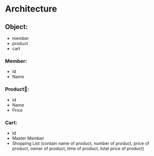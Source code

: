 # Architecture

## Object:
  - member
  - product
  - cart

### Member:
  - Id
  - Name

### Product:
  - Id
  - Name
  - Price

### Cart:
  - Id
  - Master Member
  - Shopping List (contain name of product, number of product, price of product, owner of product, time of product, total price of product)
  

